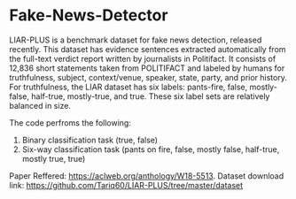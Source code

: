 # Fake-News-Detector
LIAR-PLUS is a benchmark dataset for fake news detection, released recently. This dataset
has evidence sentences extracted automatically from the full-text verdict report written by
journalists in Politifact. It consists of 12,836 short statements taken from POLITIFACT and
labeled by humans for truthfulness, subject, context/venue, speaker, state, party, and prior
history. For truthfulness, the LIAR dataset has six labels: pants-fire, false, mostly-false,
half-true, mostly-true, and true. These six label sets are relatively balanced in size.

The code perfroms the following:
1. Binary classification task (true, false)
2. Six-way classification task (pants on fire, false, mostly false, half-true, mostly true, true)

Paper Reffered: https://aclweb.org/anthology/W18-5513.
Dataset download link: https://github.com/Tariq60/LIAR-PLUS/tree/master/dataset
